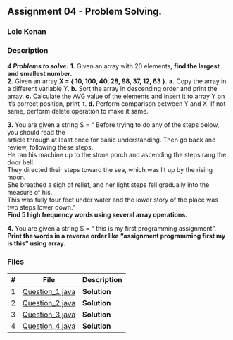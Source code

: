 ## Assignment 04 - Problem Solving.

### Loic Konan

### Description

***4 Problems to solve:***
**1.** Given an array with 20 elements, **find the largest and smallest number.**<br>
**2.** Given an array **X = { 10, 100, 40, 28, 98, 37, 12, 63 }.**
    **a.** Copy the array in a different variable Y.
    **b.** Sort the array in descending order and print the array.
    **c.** Calculate the AVG value of the elements and insert it to array Y on it’s correct position, print it.
    **d.** Perform comparison between Y and X. If not same, perform delete operation to make it same.

**3.** You are given a string S = “ Before trying to do any of the steps below, you should read the <br> article through at least once for basic understanding. Then go back and review, following these steps.<br>
He ran his machine up to the stone porch and ascending the steps rang the door bell.<br>
They directed their steps toward the sea, which was lit up by the rising moon. <br>
She breathed a sigh of relief, and her light steps fell gradually into the measure of his.<br>
This was fully four feet under water and the lower story of the place was two steps lower down.”<br>
**Find 5 high frequency words using several array operations.**

**4.** You are given a string S = “ this is my first programming assignment”.<br>
**Print the words in a reverse order like “assignment programming first my is this” using array.**

### Files

|   #   | File                               | Description  |
| :---: | ---------------------------------- | ------------ |
|   1   | [Question_1.java](Question_1.java) | **Solution** |
|   2   | [Question_2.java](Question_2.java) | **Solution** |
|   3   | [Question_3.java](Question_3.java) | **Solution** |
|   4   | [Question_4.java](Question_4.java) | **Solution** |
